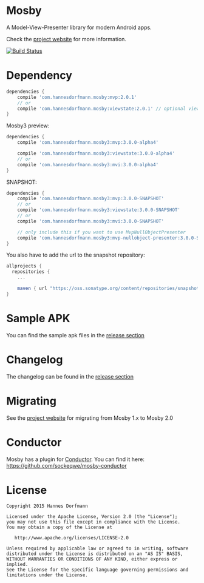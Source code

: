 # Mosby
A Model-View-Presenter library for modern Android apps.

Check the [project website](http://hannesdorfmann.com/mosby/) for more information.

[![Build Status](https://travis-ci.org/sockeqwe/mosby.svg?branch=master)](https://travis-ci.org/sockeqwe/mosby)

# Dependency
```groovy
dependencies {
	compile 'com.hannesdorfmann.mosby:mvp:2.0.1'
	// or
	compile 'com.hannesdorfmann.mosby:viewstate:2.0.1' // optional viewstate feature
}
```

Mosby3 preview:
```groovy
dependencies {
	compile 'com.hannesdorfmann.mosby3:mvp:3.0.0-alpha4'

	compile 'com.hannesdorfmann.mosby3:viewstate:3.0.0-alpha4'
	// or
	compile 'com.hannesdorfmann.mosby3:mvi:3.0.0-alpha4'
}
```

SNAPSHOT:
```groovy
dependencies {
	compile 'com.hannesdorfmann.mosby3:mvp:3.0.0-SNAPSHOT'
	// or
	compile 'com.hannesdorfmann.mosby3:viewstate:3.0.0-SNAPSHOT'
	// or
	compile 'com.hannesdorfmann.mosby3:mvi:3.0.0-SNAPSHOT'

	// only include this if you want to use MvpNullObjectPresenter
	compile 'com.hannesdorfmann.mosby3:mvp-nullobject-presenter:3.0.0-SNAPSHOT'
}
```


You also have to add the url to the snapshot repository:

```gradle
allprojects {
  repositories {
    ...

    maven { url "https://oss.sonatype.org/content/repositories/snapshots/" }
}
```


# Sample APK
You can find the sample apk files in the [release section](https://github.com/sockeqwe/mosby/releases)

# Changelog
The changelog can be found in the [release section](https://github.com/sockeqwe/mosby/releases)

# Migrating
See the [project website](http://hannesdorfmann.com/mosby/) for migrating from Mosby 1.x to Mosby 2.0

# Conductor
Mosby has a plugin for [Conductor](https://github.com/bluelinelabs/Conductor). You can find it here: https://github.com/sockeqwe/mosby-conductor

# License
```
Copyright 2015 Hannes Dorfmann

Licensed under the Apache License, Version 2.0 (the "License");
you may not use this file except in compliance with the License.
You may obtain a copy of the License at

   http://www.apache.org/licenses/LICENSE-2.0

Unless required by applicable law or agreed to in writing, software
distributed under the License is distributed on an "AS IS" BASIS,
WITHOUT WARRANTIES OR CONDITIONS OF ANY KIND, either express or implied.
See the License for the specific language governing permissions and
limitations under the License.
```
